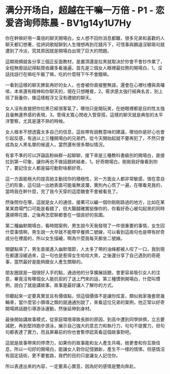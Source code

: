 # 满分开场白，超越在干嘛一万倍 - P1 - 恋爱咨询师陈晨 - BV1g14y1U7Hy

你在幹嘛好用一萬倍的聊天開場白，女人想不回你消息都難，很多兄弟和喜歡的人聊天都幻想著，從詩詞歌賦聊到人生理想再到花錢月下，可惜事與願違沒聊兩句就遭到了冷淡，究其原因就是開場白出現了巨大的問題。

這期視頻就各分享三個正反面教材，是置頂還是拉黑就取決於你會不會抄作業了，全程無廢話記得點贊收藏多看幾遍，首先是三個女人眼裡最拉胯的開場白，1。沒話找話行在嘛吃午飯了嘛，吃的什麼呀下午不會餓嘛。

一看到這樣的聊天脾氣再好的女人，也會被你直接整無語，還會在心裡吐槽與真囉嗦，本來還有精神和你聊天的，現在只想睡覺，2。需求感太強行經典名言，別上班了我養你，像這樣輕浮又沒有禮貌的聊天。

女人沒有直接把你拉黑已經很客氣了，哪怕只是開玩笑，在她眼裡都是目的性太強且毫無邊界感的表現，3。管得太寬心問收入管穿搭，這樣的聊天就是典型的太平洋警察，尤其是還不熟的時候。

女人根本不想透露太多自己的信息，這些帶有說教意味的建議，哪怕你是好心也會引起反感，有過以上三種開場白的兄弟們，從今天開始起就不要再犯了，不然只會成為女人黑名單的候選人，當然還有很多類似情況。

有拿不準的可以評論區粉絲群一起聊聊，接下來是三種教科書級別的開場白，直接拉到第一印象，讓你再也不做話題終結者，1。好奇開場白，剛剛我好像看到你了，要記住女人都是貓可動對啥都好奇。

這一方面能極大的提高她主動找你的積極性，另一方面女人都非常敏感，很在意自己的形象，這句話一出她表面可能毫無波瀾，實則內心慌了一遍，在哪看見我的，當時我在幹什麼，完了我今天穿的這麼醜會不會被看見了。

然後問你在哪，這就是女人的通信，接著可以編一個你剛剛路過的地方，比如在某某某商場門口可能是看錯了，但大腸腿確實挺像你的，你看好奇心被勾起來的同時還順帶花獎，之後再怎麼聊都會在一個良好的氛圍。

第二種幽默開場白，看時間案例，男生說今天我發現了一件很重要的事情，女生回什麼事情啊，男生說一大早就不能帶早餐擠二號線，可以看到這兩句也是帶有好奇成分在裡面的，所以女生描繪，啊為什麼我每天都坐二號線。

關鍵點來了，男生直接進入幽默環節，人太多了帶的油條都被人咬了一口，我到現在都還沒緩過來，這一句也是惹得女生哈哈大笑，之後還分享了自己遇到的奇葩事，當然最好是能夠跟女人產生關聯的。

朋友圈就是一個很好入手的點，通過他的分享擴展話題，會更容易吸引女人的注意，畢竟沒有哪個女人能抗拒的了送上門來的話，第三種慣例開場白，什麼叫慣例，說白了就是講故事，故事是最好讓人了解你的方式。

但聽起來一定要真實並且有價值點，但這個價值不是讓你炫富，類似我家幾套房幾輛車，當什麼官小領導之類的就通通別說了，來看這位兄弟的案例，他正常以好奇開場將話題引導游泳運動，然後延伸到身材。

最後開始講故事模式，從家庭環境導致長胖的原因，到高中遭到同學排擠，立志要減肥，再到堅持跑步游泳，展示自己強大的意志力和執行力，句句不提實力，但句句都表達了實力，而且屏幕前的你也會暫停認真看這個故事對吧。

這就是故事帶來的停滯力，如果你的故事能和女人產生共鳴，她更會和你互換信息，所以一句好的開場白，能讓女人對你記憶猶新，產生不一樣的情愫，但感情沒有固定話術，更不要套路，我們的目的只是讓女人記住你。

所以表達出來的內容，一定要真心實意，因為好的感情是雙向奔赴。